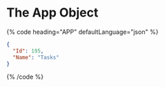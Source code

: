 # The App Object

{% code heading="APP" defaultLanguage="json" %}

```json
{
  "Id": 195,
  "Name": "Tasks"
}
```

{% /code %}
